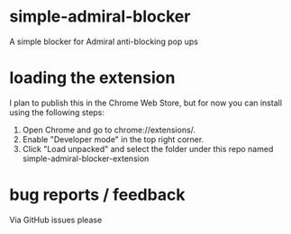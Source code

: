 # simple-admiral-blocker
A simple blocker for Admiral anti-blocking pop ups

# loading the extension
I plan to publish this in the Chrome Web Store, but for now you can install using the following steps:
1. Open Chrome and go to chrome://extensions/.
2. Enable "Developer mode" in the top right corner.
3. Click "Load unpacked" and select the folder under this repo named simple-admiral-blocker-extension

# bug reports / feedback 
Via GitHub issues please
